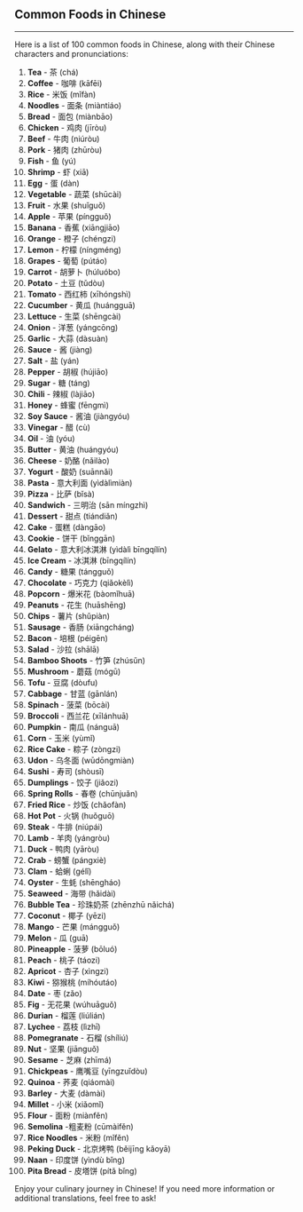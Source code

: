 ## Common Foods in Chinese
---
Here is a list of 100 common foods in Chinese, along with their Chinese characters and pronunciations:

1. **Tea** - 茶 (chá)
2. **Coffee** - 咖啡 (kāfēi)
3. **Rice** - 米饭 (mǐfàn)
4. **Noodles** - 面条 (miàntiáo)
5. **Bread** - 面包 (miànbāo)
6. **Chicken** - 鸡肉 (jīròu)
7. **Beef** - 牛肉 (niúròu)
8. **Pork** - 猪肉 (zhūròu)
9. **Fish** - 鱼 (yú)
10. **Shrimp** - 虾 (xiā)
11. **Egg** - 蛋 (dàn)
12. **Vegetable** - 蔬菜 (shūcài)
13. **Fruit** - 水果 (shuǐguǒ)
14. **Apple** - 苹果 (píngguǒ)
15. **Banana** - 香蕉 (xiāngjiāo)
16. **Orange** - 橙子 (chéngzi)
17. **Lemon** - 柠檬 (níngméng)
18. **Grapes** - 葡萄 (pútáo)
19. **Carrot** - 胡萝卜 (húluóbo)
20. **Potato** - 土豆 (tǔdòu)
21. **Tomato** - 西红柿 (xīhóngshì)
22. **Cucumber** - 黄瓜 (huángguā)
23. **Lettuce** - 生菜 (shēngcài)
24. **Onion** - 洋葱 (yángcōng)
25. **Garlic** - 大蒜 (dàsuàn)
26. **Sauce** - 酱 (jiàng)
27. **Salt** - 盐 (yán)
28. **Pepper** - 胡椒 (hújiāo)
29. **Sugar** - 糖 (táng)
30. **Chili** - 辣椒 (làjiāo)
31. **Honey** - 蜂蜜 (fēngmì)
32. **Soy Sauce** - 酱油 (jiàngyóu)
33. **Vinegar** - 醋 (cù)
34. **Oil** - 油 (yóu)
35. **Butter** - 黄油 (huángyóu)
36. **Cheese** - 奶酪 (nǎilào)
37. **Yogurt** - 酸奶 (suānnǎi)
38. **Pasta** - 意大利面 (yìdàlìmiàn)
39. **Pizza** - 比萨 (bǐsà)
40. **Sandwich** - 三明治 (sān míngzhì)
41. **Dessert** - 甜点 (tiándiǎn)
42. **Cake** - 蛋糕 (dàngāo)
43. **Cookie** - 饼干 (bǐnggān)
44. **Gelato** - 意大利冰淇淋 (yìdàlì bīngqílín)
45. **Ice Cream** - 冰淇淋 (bīngqílín)
46. **Candy** - 糖果 (tángguǒ)
47. **Chocolate** - 巧克力 (qiǎokèlì)
48. **Popcorn** - 爆米花 (bàomǐhuā)
49. **Peanuts** - 花生 (huāshēng)
50. **Chips** - 薯片 (shǔpiàn)
51. **Sausage** - 香肠 (xiāngcháng)
52. **Bacon** - 培根 (péigēn)
53. **Salad** - 沙拉 (shālā)
54. **Bamboo Shoots** - 竹笋 (zhúsǔn)
55. **Mushroom** - 蘑菇 (mógū)
56. **Tofu** - 豆腐 (dòufu)
57. **Cabbage** - 甘蓝 (gānlán)
58. **Spinach** - 菠菜 (bōcài)
59. **Broccoli** - 西兰花 (xīlánhuā)
60. **Pumpkin** - 南瓜 (nánguā)
61. **Corn** - 玉米 (yùmǐ)
62. **Rice Cake** - 粽子 (zòngzi)
63. **Udon** - 乌冬面 (wūdōngmiàn)
64. **Sushi** - 寿司 (shòusī)
65. **Dumplings** - 饺子 (jiǎozi)
66. **Spring Rolls** - 春卷 (chūnjuǎn)
67. **Fried Rice** - 炒饭 (chǎofàn)
68. **Hot Pot** - 火锅 (huǒguō)
69. **Steak** - 牛排 (niúpái)
70. **Lamb** - 羊肉 (yángròu)
71. **Duck** - 鸭肉 (yāròu)
72. **Crab** - 螃蟹 (pángxiè)
73. **Clam** - 蛤蜊 (gélǐ)
74. **Oyster** - 生蚝 (shēngháo)
75. **Seaweed** - 海带 (hǎidài)
76. **Bubble Tea** - 珍珠奶茶 (zhēnzhū nǎichá)
77. **Coconut** - 椰子 (yēzi)
78. **Mango** - 芒果 (mángguǒ)
79. **Melon** - 瓜 (guā)
80. **Pineapple** - 菠萝 (bōluó)
81. **Peach** - 桃子 (táozi)
82. **Apricot** - 杏子 (xìngzi)
83. **Kiwi** - 猕猴桃 (míhóutáo)
84. **Date** - 枣 (zǎo)
85. **Fig** - 无花果 (wúhuāguǒ)
86. **Durian** - 榴莲 (liúlián)
87. **Lychee** - 荔枝 (lìzhī)
88. **Pomegranate** - 石榴 (shíliú)
89. **Nut** - 坚果 (jiānguǒ)
90. **Sesame** - 芝麻 (zhīmá)
91. **Chickpeas** - 鹰嘴豆 (yīngzuǐdòu)
92. **Quinoa** - 荞麦 (qiáomài)
93. **Barley** - 大麦 (dàmài)
94. **Millet** - 小米 (xiǎomǐ)
95. **Flour** - 面粉 (miànfěn)
96. **Semolina** -粗麦粉 (cūmàifěn)
97. **Rice Noodles** - 米粉 (mǐfěn)
98. **Peking Duck** - 北京烤鸭 (běijīng kǎoyā)
99. **Naan** - 印度饼 (yìndù bǐng)
100. **Pita Bread** - 皮塔饼 (pítǎ bǐng)

Enjoy your culinary journey in Chinese! If you need more information or additional translations, feel free to ask!